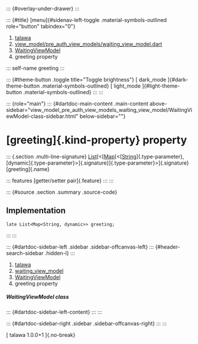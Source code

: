 ::: {#overlay-under-drawer}
:::

::: {#title}
[menu]{#sidenav-left-toggle .material-symbols-outlined role="button"
tabindex="0"}

1.  [talawa](../../index.html)
2.  [view_model/pre_auth_view_models/waiting_view_model.dart](../../view_model_pre_auth_view_models_waiting_view_model/)
3.  [WaitingViewModel](../../view_model_pre_auth_view_models_waiting_view_model/WaitingViewModel-class.html)
4.  greeting property

::: self-name
greeting
:::

::: {#theme-button .toggle title="Toggle brightness"}
[ dark_mode ]{#dark-theme-button .material-symbols-outlined} [
light_mode ]{#light-theme-button .material-symbols-outlined}
:::
:::

::: {role="main"}
::: {#dartdoc-main-content .main-content above-sidebar="view_model_pre_auth_view_models_waiting_view_model/WaitingViewModel-class-sidebar.html" below-sidebar=""}
<div>

# [greeting]{.kind-property} property

</div>

::: {.section .multi-line-signature}
[List](https://api.flutter.dev/flutter/dart-core/List-class.html)[\<[[Map](https://api.flutter.dev/flutter/dart-core/Map-class.html)[\<[[String](https://api.flutter.dev/flutter/dart-core/String-class.html)]{.type-parameter},
[dynamic]{.type-parameter}\>]{.signature}]{.type-parameter}\>]{.signature}
[greeting]{.name}

::: features
[getter/setter pair]{.feature}
:::
:::

::: {#source .section .summary .source-code}
## Implementation

``` language-dart
late List<Map<String, dynamic>> greeting;
```
:::
:::

::: {#dartdoc-sidebar-left .sidebar .sidebar-offcanvas-left}
::: {#header-search-sidebar .hidden-l}
:::

1.  [talawa](../../index.html)
2.  [waiting_view_model](../../view_model_pre_auth_view_models_waiting_view_model/)
3.  [WaitingViewModel](../../view_model_pre_auth_view_models_waiting_view_model/WaitingViewModel-class.html)
4.  greeting property

##### WaitingViewModel class

::: {#dartdoc-sidebar-left-content}
:::
:::

::: {#dartdoc-sidebar-right .sidebar .sidebar-offcanvas-right}
:::
:::

[ talawa 1.0.0+1 ]{.no-break}
